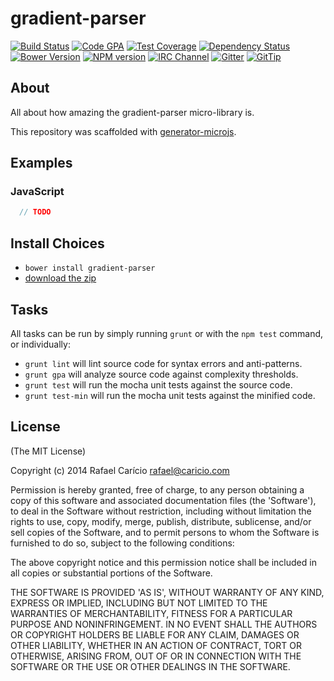 # gradient-parser
[![Build Status][build-image]][build-url]
[![Code GPA][gpa-image]][gpa-url]
[![Test Coverage][coverage-image]][coverage-url]
[![Dependency Status][depstat-image]][depstat-url]
[![Bower Version][bower-image]][bower-url]
[![NPM version][npm-image]][npm-url]
[![IRC Channel][irc-image]][irc-url]
[![Gitter][gitter-image]][gitter-url]
[![GitTip][tip-image]][tip-url]

## About

All about how amazing the gradient-parser micro-library is.

This repository was scaffolded with [generator-microjs](https://github.com/daniellmb/generator-microjs).

## Examples

### JavaScript

```JavaScript
  // TODO
```

## Install Choices
- `bower install gradient-parser`
- [download the zip](https://github.com/rafaelcaricio/gradient-parser/archive/master.zip)

## Tasks

All tasks can be run by simply running `grunt` or with the `npm test` command, or individually:

  * `grunt lint` will lint source code for syntax errors and anti-patterns.
  * `grunt gpa` will analyze source code against complexity thresholds.
  * `grunt test` will run the mocha unit tests against the source code.
  * `grunt test-min` will run the mocha unit tests against the minified code.

## License

(The MIT License)

Copyright (c) 2014 Rafael Carício rafael@caricio.com

Permission is hereby granted, free of charge, to any person obtaining
a copy of this software and associated documentation files (the
'Software'), to deal in the Software without restriction, including
without limitation the rights to use, copy, modify, merge, publish,
distribute, sublicense, and/or sell copies of the Software, and to
permit persons to whom the Software is furnished to do so, subject to
the following conditions:

The above copyright notice and this permission notice shall be
included in all copies or substantial portions of the Software.

THE SOFTWARE IS PROVIDED 'AS IS', WITHOUT WARRANTY OF ANY KIND,
EXPRESS OR IMPLIED, INCLUDING BUT NOT LIMITED TO THE WARRANTIES OF
MERCHANTABILITY, FITNESS FOR A PARTICULAR PURPOSE AND NONINFRINGEMENT.
IN NO EVENT SHALL THE AUTHORS OR COPYRIGHT HOLDERS BE LIABLE FOR ANY
CLAIM, DAMAGES OR OTHER LIABILITY, WHETHER IN AN ACTION OF CONTRACT,
TORT OR OTHERWISE, ARISING FROM, OUT OF OR IN CONNECTION WITH THE
SOFTWARE OR THE USE OR OTHER DEALINGS IN THE SOFTWARE.



[build-url]: https://travis-ci.org/rafaelcaricio/gradient-parser
[build-image]: http://img.shields.io/travis/rafaelcaricio/gradient-parser.png

[gpa-url]: https://codeclimate.com/github/rafaelcaricio/gradient-parser
[gpa-image]: https://codeclimate.com/github/rafaelcaricio/gradient-parser.png

[coverage-url]: https://codeclimate.com/github/rafaelcaricio/gradient-parser/code?sort=covered_percent&sort_direction=desc
[coverage-image]: https://codeclimate.com/github/rafaelcaricio/gradient-parser/coverage.png

[depstat-url]: https://david-dm.org/rafaelcaricio/gradient-parser
[depstat-image]: https://david-dm.org/rafaelcaricio/gradient-parser.png?theme=shields.io

[issues-url]: https://github.com/rafaelcaricio/gradient-parser/issues
[issues-image]: http://img.shields.io/github/issues/rafaelcaricio/gradient-parser.png

[bower-url]: http://bower.io/search/?q=gradient-parser
[bower-image]: https://badge.fury.io/bo/gradient-parser.png

[downloads-url]: https://www.npmjs.org/package/gradient-parser
[downloads-image]: http://img.shields.io/npm/dm/gradient-parser.png

[npm-url]: https://www.npmjs.org/package/gradient-parser
[npm-image]: https://badge.fury.io/js/gradient-parser.png

[irc-url]: http://webchat.freenode.net/?channels=gradient-parser
[irc-image]: http://img.shields.io/badge/irc-%23gradient-parser-brightgreen.png

[gitter-url]: https://gitter.im/rafaelcaricio/gradient-parser
[gitter-image]: http://img.shields.io/badge/gitter-rafaelcaricio/gradient-parser-brightgreen.png

[tip-url]: https://www.gittip.com/rafaelcaricio
[tip-image]: http://img.shields.io/gittip/rafaelcaricio.png
